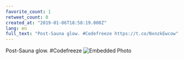 ```yaml
---
favorite_count: 1
retweet_count: 0
created_at: "2019-01-06T18:58:19.000Z"
lang: en
full_text: "Post-Sauna glow. #Codefreeze https://t.co/NxnzkEwcow"
---
```


Post-Sauna glow. #Codefreeze
![Embedded Photo](https://twitter-media-coderbyheart.s3.eu-north-1.amazonaws.com/1081988350381383680-DwP-qPeX4AAxfxi.jpg)
